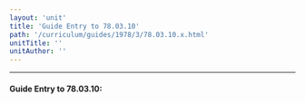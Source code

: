 ```yaml
---
layout: 'unit'
title: 'Guide Entry to 78.03.10'
path: '/curriculum/guides/1978/3/78.03.10.x.html'
unitTitle: ''
unitAuthor: ''
---
```


<body>
<hr/>
 <h4>
  Guide Entry to 78.03.10:
 </h4>
</body>
